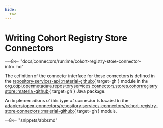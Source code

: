 ```yaml
---
hide:
- toc
---
```


<!-- SPDX-License-Identifier: CC-BY-4.0 -->
<!-- Copyright Contributors to the Egeria project. -->

# Writing Cohort Registry Store Connectors

---8<-- "docs/connectors/runtime/cohort-registry-store-connector-intro.md"

The definition of the connector interface for these connectors is
defined in the [repository-services-api :material-github:](.https://github.com/odpi/egeria/tree/master/open-metadata-implementation/repository-services/repository-services-apis){ target=gh } module
in the
[org.odpi.openmetadata.repositoryservices.connectors.stores.cohortregistrystore :material-github:](https://github.com/odpi/egeria/tree/master/open-metadata-implementation/repository-services/repository-services-apis/src/main/java/org/odpi/openmetadata/repositoryservices/connectors/stores/cohortregistrystore){ target=gh } Java package.

An implementations of this type of connector is located in the
[adapters/open-connectors/repository-services-connectors/cohort-registry-store-connectors :material-github:](https://github.com/odpi/egeria/tree/master/open-metadata-implementation/adapters/open-connectors/repository-services-connectors/cohort-registry-store-connectors){ target=gh } module.

--8<-- "snippets/abbr.md"
